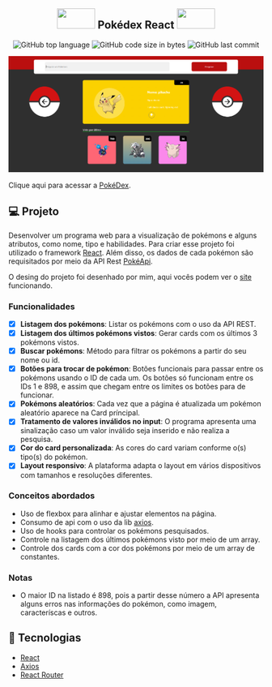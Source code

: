 <h2 align = "center"> 
    <img src = https://media2.giphy.com/media/nPu9aQYq1dQbu/giphy.gif?cid=ecf05e47f5cy9kkh3d4d387cdrwtrlbmn8dugb7ofncbo502&rid=giphy.gif&ct=s" height = "40" width = "75"/>
        Pokédex React 
    <img src = https://media2.giphy.com/media/nPu9aQYq1dQbu/giphy.gif?cid=ecf05e47f5cy9kkh3d4d387cdrwtrlbmn8dugb7ofncbo502&rid=giphy.gif&ct=s" height = "40" width = "75"/>
</h2> 

<p  align = "center">
    <img alt="GitHub top language" src="https://img.shields.io/github/languages/top/juanfernandez13/pokedex_react?color=yellow"/>
    <img alt="GitHub code size in bytes" src="https://img.shields.io/github/languages/code-size/juanfernandez13/pokedex_react?color=yellow"/>
    <img alt="GitHub last commit" src="https://img.shields.io/github/last-commit/juanfernandez13/pokedex_react?color=yellow">
</p>

<p align="center">
    <img src="./readme/webDesign.png" margin="0"/>
    <p align="start">Clique aqui para acessar a <a href="https://pokedex-react-sage.vercel.app/">PokéDex</a>.</p>
</p>

## 💻 Projeto
<p>
    Desenvolver um programa web para a visualização de pokémons e alguns atributos, como nome, tipo e habilidades. Para criar esse projeto foi utilizado o framework 
    <a href="https://pt-br.reactjs.org/">React</a>.
    Além disso, os dados de cada pokémon são requisitados por meio da API Rest
    <a href="https://pokeapi.co/">PokéApi</a>.
</p>
<p>
    O desing do projeto foi desenhado por mim, aqui vocês podem ver o <a href="https://pokedex-react-sage.vercel.app/">site</a> funcionando.
</p>

### Funcionalidades
 - [x] **Listagem dos pokémons**: Listar os pokémons com o uso da API REST.
- [x] **Listagem dos últimos pokémons vistos**: Gerar cards com os últimos 3 pokémons vistos.
- [x] **Buscar pokémons**: Método para filtrar os pokémons a partir do seu nome ou id.
- [x] **Botões para trocar de pokémon**: Botões funcionais para passar entre os pokémons usando o ID de cada um. Os botões só funcionam entre os IDs 1 e 898, e assim que chegam entre os limites os botões para de funcionar.
- [x] **Pokémons aleatórios**: Cada vez que a página é atualizada um pokémon aleatório aparece na Card príncipal.
- [x] **Tratamento de valores inválidos no input**: O programa apresenta uma sinalização caso um valor inválido seja inserido e não realiza a pesquisa.
- [x] **Cor do card personalizada**: As cores do card variam conforme o(s) tipo(s) do pokémon.
- [x] **Layout responsivo**: A plataforma adapta o layout em vários dispositivos com tamanhos e resoluções diferentes.

### Conceitos abordados
- Uso de flexbox para alinhar e ajustar elementos na página.
- Consumo de api com o uso da lib [axios](https://github.com/axios/axios).
- Uso de hooks para controlar os pokémons pesquisados.
- Controle na listagem dos últimos pokémons visto por meio de um array.
- Controle dos cards com a cor dos pokémons por meio de um array de constantes.

### Notas
- O maior ID na listado é 898, pois a partir desse número a API apresenta alguns erros nas informações do pokémon, como imagem, caracteríscas e outros.

## :rocket: Tecnologias

-  [React](https://pt-br.reactjs.org/)
-  [Axios](https://github.com/axios/axios)
-  [React Router](https://reactrouter.com/web/guides/quick-start)


